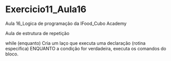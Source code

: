 # Exercicio11_Aula16
Aula 16_Logica de programação da IFood_Cubo Academy

Aula de estrutura de repetição

while (enquanto) Cria um laço que executa uma declaração (rotina especifica) ENQUANTO a condição for verdadeira, executa os comandos do bloco.




